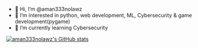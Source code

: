- 👋 Hi, I’m @aman333nolawz
- 👀 I’m interested in python, web development, ML, Cybersecurity & game development(pygame)
- 🌱 I’m currently learning Cybersecurity

[![aman333nolawz's GitHub stats](https://github-readme-stats.vercel.app/api?username=aman333nolawz)](https://github.com/anuraghazra/github-readme-stats)

